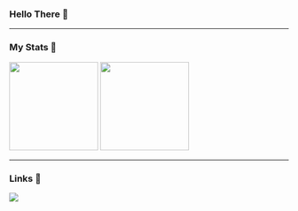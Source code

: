 <div align="left">
<h3>Hello There 👋</h3>
</div>
<hr>
<div align="left">
  <h3>My Stats 📝</h3>
    <a href="https://github.com/NoName-txt"><img height="160px" style="max-width: 100%;" src="https://github-readme-stats.vercel.app/api?username=noname-txt&show_icons=true&theme=tokyonight&include_all_commits=true&count_private=false"></a>
    <a href="https://github.com/NoName-txt"><img height="160px" style="max-width: 100%;" src="https://github-readme-stats.vercel.app/api/top-langs/?username=noname-txt&theme=tokyonight&layout=compact&langs_count=8"></a>
</div>
<hr>
<div align="left">
  <h3>Links 🔗</h3>
  <a href="https://discord.com/users/360322989515866112" target="_blank"><img src="https://shields.io/badge/NoNametxt-111111.svg?&style=for-the-badge&logo=discord&color=36393f"></a>
</div>
